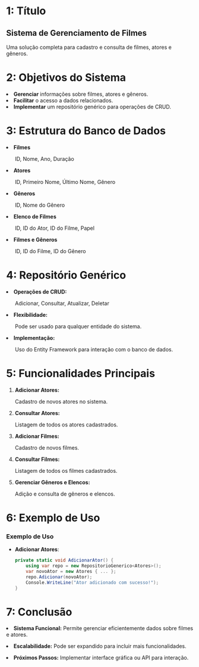 # 1: Título
## Sistema de Gerenciamento de Filmes

Uma solução completa para cadastro e consulta de filmes, atores e gêneros.

# 2: Objetivos do Sistema
<li><b>Gerenciar</b> informações sobre filmes, atores e gêneros.</li>

<li><b>Facilitar</b> o acesso a dados relacionados.</li>

<li><b>Implementar</b> um repositório genérico para operações de CRUD.</li>

# 3: Estrutura do Banco de Dados

<li><b>Filmes</b></li>
<ul>ID, Nome, Ano, Duração</ul>

<li><b>Atores</b></li>
<ul>ID, Primeiro Nome, Último Nome, Gênero</ul>

<li><b>Gêneros</b></li>
<ul>ID, Nome do Gênero</ul>

<li><b>Elenco de Filmes</b></li>
<ul>ID, ID do Ator, ID do Filme, Papel</ul>

<li><b>Filmes e Gêneros</b></li>
<ul>ID, ID do Filme, ID do Gênero</ul>

# 4: Repositório Genérico
<li><b>Operações de CRUD:</b></li>
<ul>Adicionar, Consultar, Atualizar, Deletar</ul>

<li><b>Flexibilidade:</b></li>
<ul>Pode ser usado para qualquer entidade do sistema.</ul>

<li><b>Implementação:</b></li>
<ul>Uso do Entity Framework para interação com o banco de dados.</ul>

# 5: Funcionalidades Principais

1. <b>Adicionar Atores:</b>
<ul>Cadastro de novos atores no sistema.</ul>

2. <b>Consultar Atores:</b>
<ul>Listagem de todos os atores cadastrados.</ul>

3. <b>Adicionar Filmes:</b>
<ul>Cadastro de novos filmes.</ul>

4. <b>Consultar Filmes:</b>
<ul>Listagem de todos os filmes cadastrados.</ul>

5. <b>Gerenciar Gêneros e Elencos:</b>
<ul>Adição e consulta de gêneros e elencos.</ul>

# 6: Exemplo de Uso

### Exemplo de Uso
- **Adicionar Atores**:
  ```csharp
  private static void AdicionarAtor() {
      using var repo = new RepositorioGenerico<Atores>();
      var novoAtor = new Atores { ... };
      repo.Adicionar(novoAtor);
      Console.WriteLine("Ator adicionado com sucesso!");
  }

# 7: Conclusão

<b><li>Sistema Funcional:</b> Permite gerenciar eficientemente dados sobre filmes e atores.</li>

<b><li>Escalabilidade:</b> Pode ser expandido para incluir mais funcionalidades.</li>

<b><li>Próximos Passos:</b> Implementar interface gráfica ou API para interação.</li>
